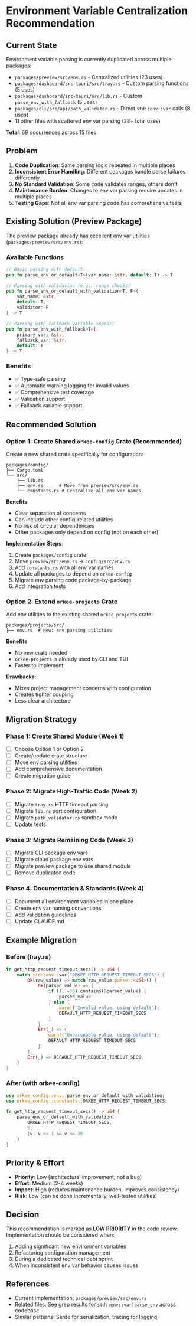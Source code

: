 # Environment Variable Centralization Recommendation

## Current State

Environment variable parsing is currently duplicated across multiple packages:
- `packages/preview/src/env.rs` - Centralized utilities (23 uses)
- `packages/dashboard/src-tauri/src/tray.rs` - Custom parsing functions (5 uses)
- `packages/dashboard/src-tauri/src/lib.rs` - Custom `parse_env_with_fallback` (5 uses)
- `packages/cli/src/api/path_validator.rs` - Direct `std::env::var` calls (8 uses)
- 11 other files with scattered env var parsing (28+ total uses)

**Total**: 69 occurrences across 15 files

## Problem

1. **Code Duplication**: Same parsing logic repeated in multiple places
2. **Inconsistent Error Handling**: Different packages handle parse failures differently
3. **No Standard Validation**: Some code validates ranges, others don't
4. **Maintenance Burden**: Changes to env var parsing require updates in multiple places
5. **Testing Gaps**: Not all env var parsing code has comprehensive tests

## Existing Solution (Preview Package)

The preview package already has excellent env var utilities (`packages/preview/src/env.rs`):

### Available Functions

```rust
// Basic parsing with default
pub fn parse_env_or_default<T>(var_name: &str, default: T) -> T

// Parsing with validation (e.g., range checks)
pub fn parse_env_or_default_with_validation<T, F>(
    var_name: &str,
    default: T,
    validator: F
) -> T

// Parsing with fallback variable support
pub fn parse_env_with_fallback<T>(
    primary_var: &str,
    fallback_var: &str,
    default: T
) -> T
```

### Benefits
- ✅ Type-safe parsing
- ✅ Automatic warning logging for invalid values
- ✅ Comprehensive test coverage
- ✅ Validation support
- ✅ Fallback variable support

## Recommended Solution

### Option 1: Create Shared `orkee-config` Crate (Recommended)

Create a new shared crate specifically for configuration:

```
packages/config/
├── Cargo.toml
└── src/
    ├── lib.rs
    ├── env.rs      # Move from preview/src/env.rs
    └── constants.rs # Centralize all env var names
```

**Benefits**:
- Clear separation of concerns
- Can include other config-related utilities
- No risk of circular dependencies
- Other packages only depend on config (not on each other)

**Implementation Steps**:
1. Create `packages/config` crate
2. Move `preview/src/env.rs` → `config/src/env.rs`
3. Add `constants.rs` with all env var names
4. Update all packages to depend on `orkee-config`
5. Migrate env parsing code package-by-package
6. Add integration tests

### Option 2: Extend `orkee-projects` Crate

Add env utilities to the existing shared `orkee-projects` crate:

```
packages/projects/src/
├── env.rs  # New: env parsing utilities
```

**Benefits**:
- No new crate needed
- `orkee-projects` is already used by CLI and TUI
- Faster to implement

**Drawbacks**:
- Mixes project management concerns with configuration
- Creates tighter coupling
- Less clear architecture

## Migration Strategy

### Phase 1: Create Shared Module (Week 1)
- [ ] Choose Option 1 or Option 2
- [ ] Create/update crate structure
- [ ] Move env parsing utilities
- [ ] Add comprehensive documentation
- [ ] Create migration guide

### Phase 2: Migrate High-Traffic Code (Week 2)
- [ ] Migrate `tray.rs` HTTP timeout parsing
- [ ] Migrate `lib.rs` port configuration
- [ ] Migrate `path_validator.rs` sandbox mode
- [ ] Update tests

### Phase 3: Migrate Remaining Code (Week 3)
- [ ] Migrate CLI package env vars
- [ ] Migrate cloud package env vars
- [ ] Migrate preview package to use shared module
- [ ] Remove duplicated code

### Phase 4: Documentation & Standards (Week 4)
- [ ] Document all environment variables in one place
- [ ] Create env var naming conventions
- [ ] Add validation guidelines
- [ ] Update CLAUDE.md

## Example Migration

### Before (tray.rs)
```rust
fn get_http_request_timeout_secs() -> u64 {
    match std::env::var("ORKEE_HTTP_REQUEST_TIMEOUT_SECS") {
        Ok(raw_value) => match raw_value.parse::<u64>() {
            Ok(parsed_value) => {
                if (1..=30).contains(&parsed_value) {
                    parsed_value
                } else {
                    warn!("Invalid value, using default");
                    DEFAULT_HTTP_REQUEST_TIMEOUT_SECS
                }
            }
            Err(_) => {
                warn!("Unparseable value, using default");
                DEFAULT_HTTP_REQUEST_TIMEOUT_SECS
            }
        },
        Err(_) => DEFAULT_HTTP_REQUEST_TIMEOUT_SECS,
    }
}
```

### After (with orkee-config)
```rust
use orkee_config::env::parse_env_or_default_with_validation;
use orkee_config::constants::ORKEE_HTTP_REQUEST_TIMEOUT_SECS;

fn get_http_request_timeout_secs() -> u64 {
    parse_env_or_default_with_validation(
        ORKEE_HTTP_REQUEST_TIMEOUT_SECS,
        5,
        |v| v >= 1 && v <= 30
    )
}
```

## Priority & Effort

- **Priority**: Low (architectural improvement, not a bug)
- **Effort**: Medium (2-4 weeks)
- **Impact**: High (reduces maintenance burden, improves consistency)
- **Risk**: Low (can be done incrementally, well-tested utilities)

## Decision

This recommendation is marked as **LOW PRIORITY** in the code review. Implementation should be considered when:
1. Adding significant new environment variables
2. Refactoring configuration management
3. During a dedicated technical debt sprint
4. When inconsistent env var behavior causes issues

## References

- Current implementation: `packages/preview/src/env.rs`
- Related files: See grep results for `std::env::var|parse_env` across codebase
- Similar patterns: Serde for serialization, tracing for logging
